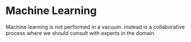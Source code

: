 # Machine Learning

Machine learning is not performed in a vacuum. instead is a collaborative process where we should consult with experts in the domain.

